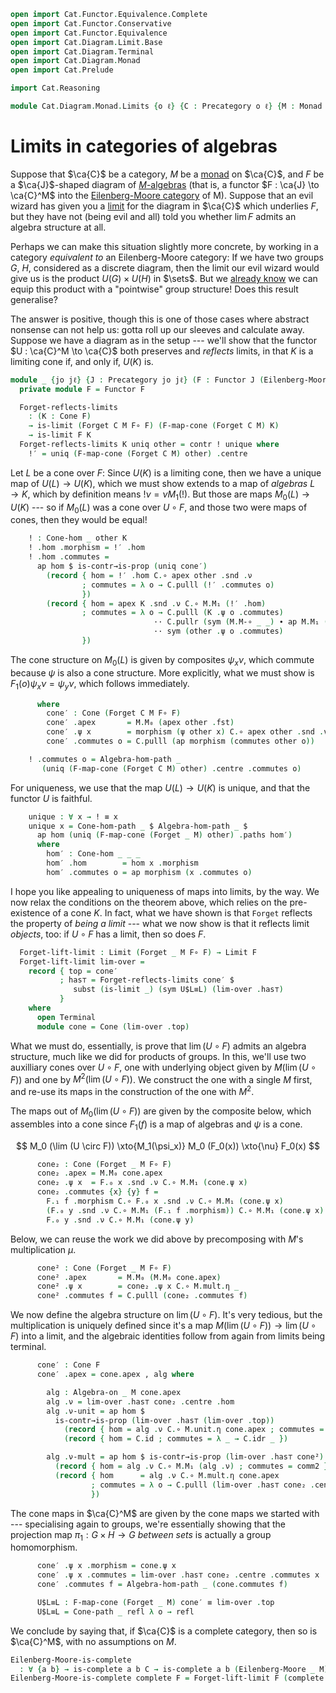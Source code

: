 ```agda
open import Cat.Functor.Equivalence.Complete
open import Cat.Functor.Conservative
open import Cat.Functor.Equivalence
open import Cat.Diagram.Limit.Base
open import Cat.Diagram.Terminal
open import Cat.Diagram.Monad
open import Cat.Prelude

import Cat.Reasoning

module Cat.Diagram.Monad.Limits {o ℓ} {C : Precategory o ℓ} {M : Monad C} where
```

<!--
```agda
private
  module EM = Cat.Reasoning (Eilenberg-Moore C M)
  module C = Cat.Reasoning C
  module M = Monad M

open Algebra-hom
open Algebra-on
open Cone-hom
open Cone
```
-->

# Limits in categories of algebras

Suppose that $\ca{C}$ be a category, $M$ be a [monad] on $\ca{C}$, and
$F$ be a $\ca{J}$-shaped diagram of [$M$-algebras][malg] (that is, a
functor $F : \ca{J} \to \ca{C}^M$ into the [Eilenberg-Moore category] of
M). Suppose that an evil wizard has given you a [limit] for the diagram
in $\ca{C}$ which underlies $F$, but they have not (being evil and all)
told you whether $\lim F$ admits an algebra structure at all.

[monad]: Cat.Diagram.Monad.html#monads
[malg]: Cat.Diagram.Monad.html#algebras-over-a-monad
[Eilenberg-Moore category]: Cat.Diagram.Monad.html#eilenberg-moore-category
[limit]: Cat.Diagram.Limit.Base.html

Perhaps we can make this situation slightly more concrete, by working in
a category _equivalent to_ an Eilenberg-Moore category: If we have two
groups $G$, $H$, considered as a discrete diagram, then the limit our
evil wizard would give us is the product $U(G) \times U(H)$ in $\sets$.
But we [already know] we can equip this product with a "pointwise" group
structure! Does this result generalise?

[already know]: Algebra.Group.Cat.FinitelyComplete.html#direct-products

The answer is positive, though this is one of those cases where abstract
nonsense can not help us: gotta roll up our sleeves and calculate away.
Suppose we have a diagram as in the setup --- we'll show that the
functor $U : \ca{C}^M \to \ca{C}$ both preserves and _reflects_ limits,
in that $K$ is a limiting cone if, and only if, $U(K)$ is.

```agda
module _ {jo jℓ} {J : Precategory jo jℓ} (F : Functor J (Eilenberg-Moore C M)) where
  private module F = Functor F

  Forget-reflects-limits
    : (K : Cone F)
    → is-limit (Forget C M F∘ F) (F-map-cone (Forget C M) K)
    → is-limit F K
  Forget-reflects-limits K uniq other = contr ! unique where
    !′ = uniq (F-map-cone (Forget C M) other) .centre
```

Let $L$ be a cone over $F$: Since $U(K)$ is a limiting cone, then we
have a unique map of $U(L) \to U(K)$, which we must show extends to a
map of _algebras_ $L \to K$, which by definition means $! \nu = \nu
M_1(!)$. But those are maps $M_0(L) \to U(K)$ --- so if $M_0(L)$ was a
cone over $U \circ F$, and those two were maps of cones, then they would
be equal!

```agda
    ! : Cone-hom _ other K
    ! .hom .morphism = !′ .hom
    ! .hom .commutes =
      ap hom $ is-contr→is-prop (uniq cone′)
        (record { hom = !′ .hom C.∘ apex other .snd .ν
                ; commutes = λ o → C.pulll (!′ .commutes o)
                })
        (record { hom = apex K .snd .ν C.∘ M.M₁ (!′ .hom)
                ; commutes = λ o → C.pulll (K .ψ o .commutes)
                                ·· C.pullr (sym (M.M-∘ _ _) ∙ ap M.M₁ (!′ .commutes o))
                                ·· sym (other .ψ o .commutes)
                })
```

The cone structure on $M_0(L)$ is given by composites $\psi_x \nu$,
which commute because $\psi$ is also a cone structure. More explicitly,
what we must show is $F_1(o) \psi_x \nu = \psi_y \nu$, which follows
immediately.

```agda
      where
        cone′ : Cone (Forget C M F∘ F)
        cone′ .apex       = M.M₀ (apex other .fst)
        cone′ .ψ x        = morphism (ψ other x) C.∘ apex other .snd .ν
        cone′ .commutes o = C.pulll (ap morphism (commutes other o))

    ! .commutes o = Algebra-hom-path _
       (uniq (F-map-cone (Forget C M) other) .centre .commutes o)
```

For uniqueness, we use that the map $U(L) \to U(K)$ is unique, and that
the functor $U$ is faithful.

```agda
    unique : ∀ x → ! ≡ x
    unique x = Cone-hom-path _ $ Algebra-hom-path _ $
      ap hom (uniq (F-map-cone (Forget _ M) other) .paths hom′)
      where
        hom′ : Cone-hom _ _ _
        hom′ .hom        = hom x .morphism
        hom′ .commutes o = ap morphism (x .commutes o)
```

I hope you like appealing to uniqueness of maps into limits, by the way.
We now relax the conditions on the theorem above, which relies on the
pre-existence of a cone $K$. In fact, what we have shown is that
`Forget` reflects the property of _being a limit_ --- what we now show
is that it reflects limit _objects_, too: if $U \circ F$ has a limit,
then so does $F$.

```agda
  Forget-lift-limit : Limit (Forget _ M F∘ F) → Limit F
  Forget-lift-limit lim-over =
    record { top = cone′
           ; has⊤ = Forget-reflects-limits cone′ $
              subst (is-limit _) (sym U$L≡L) (lim-over .has⊤)
           }
    where
      open Terminal
      module cone = Cone (lim-over .top)
```

What we must do, essentially, is prove that $\lim (U \circ F)$ admits an
algebra structure, much like we did for products of groups. In this,
we'll use two auxilliary cones over $U \circ F$, one with underlying
object given by $M(\lim (U \circ F))$ and one by $M^2(\lim (U \circ
F))$. We construct the one with a single $M$ first, and re-use its maps
in the construction of the one with $M^2$.

The maps out of $M_0(\lim (U \circ F))$ are given by the composite
below, which assembles into a cone since $F_1(f)$ is a map of algebras
and $\psi$ is a cone.

$$
M_0 (\lim (U \circ F)) \xto{M_1(\psi_x)} M_0 (F_0(x)) \xto{\nu} F_0(x)
$$

```agda
      cone₂ : Cone (Forget _ M F∘ F)
      cone₂ .apex = M.M₀ cone.apex
      cone₂ .ψ x  = F.₀ x .snd .ν C.∘ M.M₁ (cone.ψ x)
      cone₂ .commutes {x} {y} f =
        F.₁ f .morphism C.∘ F.₀ x .snd .ν C.∘ M.M₁ (cone.ψ x)           ≡⟨ C.pulll (F.₁ f .commutes) ⟩
        (F.₀ y .snd .ν C.∘ M.M₁ (F.₁ f .morphism)) C.∘ M.M₁ (cone.ψ x)  ≡⟨ C.pullr (sym (M.M-∘ _ _) ∙ ap M.M₁ (cone.commutes f)) ⟩
        F.₀ y .snd .ν C.∘ M.M₁ (cone.ψ y)                               ∎
```

Below, we can reuse the work we did above by precomposing with $M$'s
multiplication $\mu$.

```agda
      cone² : Cone (Forget _ M F∘ F)
      cone² .apex       = M.M₀ (M.M₀ cone.apex)
      cone² .ψ x        = cone₂ .ψ x C.∘ M.mult.η _
      cone² .commutes f = C.pulll (cone₂ .commutes f)
```

We now define the algebra structure on $\lim (U \circ F)$. It's very
tedious, but the multiplication is uniquely defined since it's a map
$M(\lim (U \circ F)) \to \lim (U \circ F)$ into a limit, and the
algebraic identities follow from again from limits being terminal.

```agda
      cone′ : Cone F
      cone′ .apex = cone.apex , alg where
```

<!--
```agda
        comm1 : ∀ o → _
        comm1 o =
             C.pulll (lim-over .has⊤ cone₂ .centre .commutes o)
          ·· C.pullr (sym (M.unit.is-natural _ _ _))
          ·· C.cancell (F.₀ o .snd .ν-unit)

        comm2 : ∀ o → _
        comm2 o =
             C.pulll (lim-over .has⊤ cone₂ .centre .commutes o)
          ·· C.pullr (sym (M.M-∘ _ _) ∙ ap M.M₁ (lim-over .has⊤ cone₂ .centre .commutes o) ∙ M.M-∘ _ _)
          ·· C.extendl (F.₀ o .snd .ν-mult)
          ·· ap (F.₀ o .snd .ν C.∘_) (M.mult.is-natural _ _ _) ·· C.assoc _ _ _
```
-->

```agda
        alg : Algebra-on _ M cone.apex
        alg .ν = lim-over .has⊤ cone₂ .centre .hom
        alg .ν-unit = ap hom $
          is-contr→is-prop (lim-over .has⊤ (lim-over .top))
            (record { hom = alg .ν C.∘ M.unit.η cone.apex ; commutes = comm1 })
            (record { hom = C.id ; commutes = λ _ → C.idr _ })

        alg .ν-mult = ap hom $ is-contr→is-prop (lim-over .has⊤ cone²)
          (record { hom = alg .ν C.∘ M.M₁ (alg .ν) ; commutes = comm2 })
          (record { hom      = alg .ν C.∘ M.mult.η cone.apex
                  ; commutes = λ o → C.pulll (lim-over .has⊤ cone₂ .centre .commutes o)
                  })
```

The cone maps in $\ca{C}^M$ are given by the cone maps we started with
--- specialising again to groups, we're essentially showing that the
projection map $\pi_1 : G \times H \to G$ _between sets_ is actually a
group homomorphism.

```agda
      cone′ .ψ x .morphism = cone.ψ x
      cone′ .ψ x .commutes = lim-over .has⊤ cone₂ .centre .commutes x
      cone′ .commutes f = Algebra-hom-path _ (cone.commutes f)

      U$L≡L : F-map-cone (Forget _ M) cone′ ≡ lim-over .top
      U$L≡L = Cone-path _ refl λ o → refl
```

We conclude by saying that, if $\ca{C}$ is a complete category, then so
is $\ca{C}^M$, with no assumptions on $M$.

```agda
Eilenberg-Moore-is-complete
  : ∀ {a b} → is-complete a b C → is-complete a b (Eilenberg-Moore _ M)
Eilenberg-Moore-is-complete complete F = Forget-lift-limit F (complete _)
```